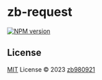 # zb-request

[![NPM version](https://img.shields.io/npm/v/zb-request?color=a1b858&label=)](https://www.npmjs.com/package/zb-request)

## License

[MIT](./LICENSE) License © 2023 [zb980921](https://github.com/zb980921)
